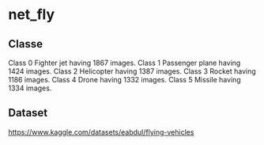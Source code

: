 # net_fly
## Classe


Class 0 Fighter jet having 1867 images.
Class 1 Passenger plane having 1424 images.
Class 2 Helicopter having 1387 images.
Class 3 Rocket having 1186 images.
Class 4 Drone having 1332 images.
Class 5 Missile having 1334 images.


## Dataset
https://www.kaggle.com/datasets/eabdul/flying-vehicles
